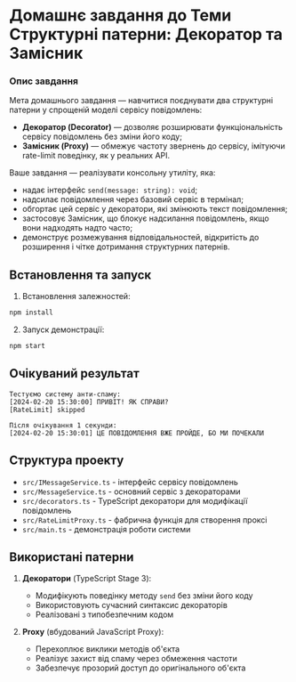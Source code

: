 # Домашнє завдання до Теми Структурні патерни: Декоратор та Замісник

### **Опис завдання**

Мета домашнього завдання — навчитися поєднувати два структурні патерни у спрощеній моделі сервісу повідомлень:

- **Декоратор (Decorator)** — дозволяє розширювати функціональність сервісу повідомлень без зміни його коду;
- **Замісник (Proxy)** — обмежує частоту звернень до сервісу, імітуючи rate-limit поведінку, як у реальних API.

Ваше завдання — реалізувати консольну утиліту, яка:

- надає інтерфейс `send(message: string): void`;
- надсилає повідомлення через базовий сервіс в термінал;
- обгортає цей сервіс у декоратори, які змінюють текст повідомлення;
- застосовує Замісник, що блокує надсилання повідомлень, якщо вони надходять надто часто;
- демонструє розмежування відповідальностей, відкритість до розширення і чітке дотримання структурних патернів.

## Встановлення та запуск

1. Встановлення залежностей:

```bash
npm install
```

2. Запуск демонстрації:

```bash
npm start
```

## Очікуваний результат

```
Тестуємо систему анти-спаму:
[2024-02-20 15:30:00] ПРИВІТ! ЯК СПРАВИ?
[RateLimit] skipped

Після очікування 1 секунди:
[2024-02-20 15:30:01] ЦЕ ПОВІДОМЛЕННЯ ВЖЕ ПРОЙДЕ, БО МИ ПОЧЕКАЛИ
```

## Структура проекту

- `src/IMessageService.ts` - інтерфейс сервісу повідомлень
- `src/MessageService.ts` - основний сервіс з декораторами
- `src/decorators.ts` - TypeScript декоратори для модифікації повідомлень
- `src/RateLimitProxy.ts` - фабрична функція для створення проксі
- `src/main.ts` - демонстрація роботи системи

## Використані патерни

1. **Декоратори** (TypeScript Stage 3):

   - Модифікують поведінку методу `send` без зміни його коду
   - Використовують сучасний синтаксис декораторів
   - Реалізовані з типобезпечним кодом

2. **Proxy** (вбудований JavaScript Proxy):
   - Перехоплює виклики методів об'єкта
   - Реалізує захист від спаму через обмеження частоти
   - Забезпечує прозорий доступ до оригінального об'єкта
